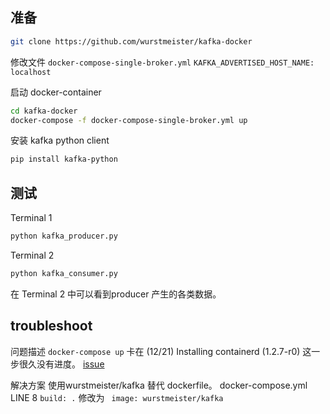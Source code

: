 ## 准备

```bash
git clone https://github.com/wurstmeister/kafka-docker
```

修改文件 ```docker-compose-single-broker.yml```
```KAFKA_ADVERTISED_HOST_NAME: localhost```

启动 docker-container
```bash
cd kafka-docker
docker-compose -f docker-compose-single-broker.yml up
```


安装 kafka python client
```bash
pip install kafka-python
```

## 测试 
Terminal 1

```bash
python kafka_producer.py
```

Terminal 2
```bash
python kafka_consumer.py
```

在 Terminal 2 中可以看到producer 产生的各类数据。

## troubleshoot

问题描述
```docker-compose up``` 
卡在
(12/21) Installing containerd (1.2.7-r0) 
这一步很久没有进度。
[issue](https://github.com/wurstmeister/kafka-docker/issues/529)

解决方案
使用wurstmeister/kafka 替代 dockerfile。
docker-compose.yml LINE 8
``` build: . ``` 
修改为
``` image: wurstmeister/kafka```
